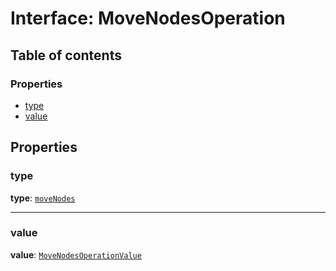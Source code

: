 # Interface: MoveNodesOperation

## Table of contents

### Properties

* [type](/en/auto-docs/document/interfaces/MoveNodesOperation.md#type)
* [value](/en/auto-docs/document/interfaces/MoveNodesOperation.md#value)

## Properties

### type

**type**: [`moveNodes`](/en/auto-docs/document/enums/OperationType.md#movenodes)

***

### value

**value**: [`MoveNodesOperationValue`](/en/auto-docs/document/interfaces/MoveNodesOperationValue.md)
